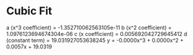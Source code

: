
# Cubic Fit

a (x^3 coefficient) = -1.352710062563105e-11
b (x^2 coefficient) = 1.0976123694674304e-06
c (x coefficient) = 0.005692042729645412
d (constant term) = 19.031927053638245
y = -0.0000x^3 + 0.0000x^2 + 0.0057x + 19.0319
